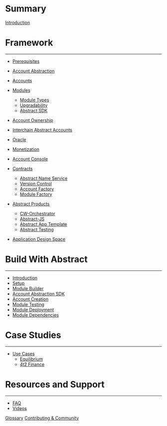 # Summary

[Introduction](./0_introduction.md)

# Framework
---

- [Prerequisites](./3_framework/0_technologies.md)
- [Account Abstraction](./3_framework/2_account_abstraction.md)
- [Accounts](./3_framework/3_architecture.md)
- [Modules](./3_framework/5_modules.md)
    - [Module Types](./3_framework/6_module_types.md)
    - [Upgradability](./3_framework/7_upgradability.md)
    - [Abstract SDK](./3_framework/1_abstract_sdk.md)
- [Account Ownership](./3_framework/4_ownership.md)
- [Interchain Abstract Accounts](./3_framework/8_ibc.md)
- [Oracle](./5_platform/7_oracle.md)
- [Monetization](./5_platform/6_monetization.md)
- [Account Console](./5_platform/4_account_console.md)

- [Contracts](./5_platform/index.md)
    - [Abstract Name Service](./5_platform/1_ans.md)
    - [Version Control](./5_platform/2_version_control.md)
    - [Account Factory](./5_platform/3_account_factory.md)
    - [Module Factory](./5_platform/5_module_factory.md)

- [Abstract Products](1_products/index.md)
  - [CW-Orchestrator](./1_products/1_cw_orchestrator.md)
  - [Abstract-JS](./1_products/4_abstract_js.md)
  - [Abstract App Template](./1_products/2_abstract_app_template.md)
  - [Abstract Testing](./1_products/3_abstract_testing.md)

- [Application Design Space](./2_introduction/1_design_space.md)
  
# Build With Abstract
---

- [Introduction](./4_get_started/1_index.md)
- [Setup](./4_get_started/2_installation.md)
- [Module Builder](./4_get_started/3_module_builder.md)
- [Account Abstraction SDK](./4_get_started/4_sdk.md)
- [Account Creation](./4_get_started/5_account_creation.md)
- [Module Testing](./4_get_started/6_module_testing.md)
- [Module Deployment](./4_get_started/7_module_deployment.md)
- [Module Dependencies](./4_get_started/8_dependencies.md)


# Case Studies
---

- [Use Cases](./7_use_cases/index.md)
    - [Equilibrium](./7_use_cases/1_equilibrium.md)
    - [4t2 Finance](./7_use_cases/2_4t2.md)


# Resources and Support

---
<!-- - [Interchain Abstract Accounts](./ibc/index.md)
    - [Overview](./ibc/overview.md)
    - [Specification](./ibc/spec.md) -->

- [FAQ](./video_and_content/faq.md)
- [Videos](./video_and_content/videos.md)

[Glossary](./9_glossary.md)
[Contributing & Community](./contributing.md)


<!-- -Introduction
   -Brief overview of Abstract and its core principles.
   -Account Abstraction
   -Architecture
   -Modules - overview of modular architecture
   -Governance
   -Value Proposition - Overview of benefits for developers

-Getting Started
   -Installation - guide to get started with Abstraction
   -Account Creation
   -SDK
   -Module Development
       -Create, deploy, and integrate
       -Best practices

-Use Cases
   -Equilibrium/4t2 example
   -Inspiration and guidance for developers to explore new possibilities with Abstract.

-Resources and Support
   -Additional documentation, tutorials, guides
   -Contributing/Community
   -FAQ
   -Discord/Abstract links -->
